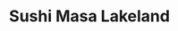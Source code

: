 ---
layout: place
title: "Sushi Masa Lakeland"
permalink: /florida/lakeland/sushi-masa-lakeland.html
stateAbbr: FL
stateName: Florida
cityName: Lakeland
seo:
  name: "Sushi Masa Lakeland"
  type: Restaurant
  links: https://sushimasaus.com/
description: "Looking for sushi in Lakeland, Florida? Check out Sushi Masa Lakeland for a delightful Japanese dining experience. Enjoy a variety of sushi and other dishes ..."
place_id: ChIJMwQbs7k73YgRD2ina1gpBOc
photos:
  - name: >-
      places/ChIJMwQbs7k73YgRD2ina1gpBOc/photos/AeeoHcJTL9IuJMvLC9L3XqCkYWEKR31oRUmil9m_IM4l6p0vB_iXlp-AP1avYhWifauShbeettp3YyGKL0ESkB_oHQVhjXAQ9tcMw9wVbQQjOYuYThc2Ss2xZ0-AHrmRiOYXh5-LDGesKPj4FEtQgf7DZFw4EwUKPsUx1SVX-Tg7mB8KCOmOKdCB9QvoJvQu_2KdHgR45Uoi_cU2HjyHY1GSAgaLIhRTNFyOptgG5Pimbc0b5LYq_rMr5FkC0FBxa4Vd3GEFUUWPpwaf3dO4uexePRK4xbXnb9GXwOw_nG3iXUx1HQ
    widthPx: 1702
    heightPx: 1276
    authorAttributions:
      - displayName: Sushi Masa Lakeland
        uri: https://maps.google.com/maps/contrib/113891953161690315529
        photoUri: >-
          https://lh3.googleusercontent.com/a-/ALV-UjVnnxIsez9ODBBX-7KbuFY9eszHs3cXWOPNGCQKKyGULrws7L60=s100-p-k-no-mo
    flagContentUri: >-
      https://www.google.com/local/imagery/report/?cb_client=maps_api_places.places_api&image_key=!1e10!2sAF1QipP0kFlMZm8biu4CLp_OjYtPt_c3PHPlX4mRcyeI&hl=en-US
    googleMapsUri: >-
      https://www.google.com/maps/place//data=!3m4!1e2!3m2!1sAF1QipP0kFlMZm8biu4CLp_OjYtPt_c3PHPlX4mRcyeI!2e10!4m2!3m1!1s0x88dd3bb9b31b0433:0xe70429586ba7680f
  - name: >-
      places/ChIJMwQbs7k73YgRD2ina1gpBOc/photos/AeeoHcLHbi7ayStv8aEE1d3Q5NOgcjgc33_GS2kh9niTDLVaMEjdGPT7s-4G2E0OMchYy1AEmncpffHnA53y06Be_zpqkkJxQqGLQN5343L0V5xAzZqAT8StWAxICnO8iJycqfXNwSRPuWDikUjYJzBNLzPca0tJykAIhCDi-cZ4MzDLASfG7KFxJm0b1dHXEYgWCpz1psCOVMIGdFmf-WFc7WI0NfpWl4Czvu_KaewOVg6fKn7TISZHnx4KL_GnwYRZVb47N31ISqE5HtoL86fDY3H5dyhpW_VsUl7edOc_nlEg_A
    widthPx: 3024
    heightPx: 4032
    authorAttributions:
      - displayName: Sushi Masa Lakeland
        uri: https://maps.google.com/maps/contrib/113891953161690315529
        photoUri: >-
          https://lh3.googleusercontent.com/a-/ALV-UjVnnxIsez9ODBBX-7KbuFY9eszHs3cXWOPNGCQKKyGULrws7L60=s100-p-k-no-mo
    flagContentUri: >-
      https://www.google.com/local/imagery/report/?cb_client=maps_api_places.places_api&image_key=!1e10!2sAF1QipNSRLaCXCq39DkE1uCKZb3NCwnHWwloW9Sybzha&hl=en-US
    googleMapsUri: >-
      https://www.google.com/maps/place//data=!3m4!1e2!3m2!1sAF1QipNSRLaCXCq39DkE1uCKZb3NCwnHWwloW9Sybzha!2e10!4m2!3m1!1s0x88dd3bb9b31b0433:0xe70429586ba7680f
  - name: >-
      places/ChIJMwQbs7k73YgRD2ina1gpBOc/photos/AeeoHcKRyESknxP1R1stfha95xAQ1jAAm2SFQo4JbhjX5Ps55Rx-D_nZcX4Hco7s7mRoQ6kYKa8ZXA1D8Gr3OdHfrQVzQx3OeUjDILWHPafE8zwV70qYAxWi9H38N5Qnj4fkgewk6c-JbaIU9j9kCtbS9b8PwOgk0xyoJiKiWhJOBiZm7Onm6jfRbHb6DeZM9-clEFIZ-C2-PHRH0p_Yo_ZKbAhD9E7JJIWUDuJHkeH7SjROXdhE6zoy8DhcsuLclN_m0GS6FL89-HzP1zrzxccv2ZFAvd-nNLoprMF-9dkTbzO3iJpQYXZDi1qMWJ_Jy6KlFey-yp89EyJFutssB3jl5PkfM86G8d08ZuvwhipZ9LYEpE9s7m9Qyx2Kamk6bKsk30aToLxajDmpTtgMQmwLqlWPUEnihpNq_wk495BVeW3-ig
    widthPx: 4800
    heightPx: 3600
    authorAttributions:
      - displayName: Leah
        uri: https://maps.google.com/maps/contrib/117821228426225428659
        photoUri: >-
          https://lh3.googleusercontent.com/a-/ALV-UjVM-yLEtXZMKzeNdxIbenlhRvmPddCpJQT5KrfzAKH_K6th92gE=s100-p-k-no-mo
    flagContentUri: >-
      https://www.google.com/local/imagery/report/?cb_client=maps_api_places.places_api&image_key=!1e10!2sCIHM0ogKEICAgMDIwLGMRw&hl=en-US
    googleMapsUri: >-
      https://www.google.com/maps/place//data=!3m4!1e2!3m2!1sCIHM0ogKEICAgMDIwLGMRw!2e10!4m2!3m1!1s0x88dd3bb9b31b0433:0xe70429586ba7680f
  - name: >-
      places/ChIJMwQbs7k73YgRD2ina1gpBOc/photos/AeeoHcIYDmQgmph6PbOLlH9LzVETbZqXyqliYfgSZTHFrfIMxNc_NgdtPwXsWpDG5wYqx50EkK-eJLgkdYcaozEmmavgCLtMHhHhZxsbPMJ8SW5A-Eykf7WHFG0HjwBjMVQ-vD0-CHnZWTxNfe9bGClRB0rBbsrYvormo3dU9jLczPU5cugkakHrPvr6b_tJ4EijCKbQdpNzgJx-9VXOgomI2sqOSMTbS9ENIV4OHHYxGpZdfmvRn_uVyvkJm28NBIqBAW5silNj7oquYGAk_ORH3Nott2n9pG7NSzlmmxXLd16DfKmk0iJSDgPKDGvSiYX7u0Ge2DiWeJVa96iZNGXeCUyvr0gf4YumaWUzi0tXc_yogsuXAqmNlNdBHB2aCXYeVs-aaQ3Gc_79BeWYhaVzrBTn8Syttc8w0stT5jHi1WA
    widthPx: 960
    heightPx: 1021
    authorAttributions:
      - displayName: Dave Carlton
        uri: https://maps.google.com/maps/contrib/107296358057527023607
        photoUri: >-
          https://lh3.googleusercontent.com/a/ACg8ocK9IZmjsGVLjPMK0m_w6t33NLnbRolF3rzBw3PFvtUXRUCDEKNw=s100-p-k-no-mo
    flagContentUri: >-
      https://www.google.com/local/imagery/report/?cb_client=maps_api_places.places_api&image_key=!1e10!2sCIHM0ogKEICAgMDw8IytXQ&hl=en-US
    googleMapsUri: >-
      https://www.google.com/maps/place//data=!3m4!1e2!3m2!1sCIHM0ogKEICAgMDw8IytXQ!2e10!4m2!3m1!1s0x88dd3bb9b31b0433:0xe70429586ba7680f
  - name: >-
      places/ChIJMwQbs7k73YgRD2ina1gpBOc/photos/AeeoHcJAHeCo5y-BsENxQU_-c-y63vzcZ6yUOLnppf9bgKtjoNq1pMD949TlPu92tbTVgDXwenTUyJ9sHWGKrz_zT2R8x9VrzI4OnywetML6y6keYtDcP41-uogP0FgTDwcjmGwqUzSTCjL_LIrGLJGBBHzUwCoM4NyAMQOtJ4bzNGu6md_4UlQPLvZc2qTxqW9uaNsCrPM1MFhh1fytCMoUn8d75eOJmzGIEJS2pjt5Uu4OTzQhH7thX_3x33UxGTQ6eyXETra4SyfTl2q0X7J86I7CpPGGF4wi8NenZ5C3_CBU0_ZPnpYaxLd6HALCOOo4uy1kyH4Xp_OF0AVri9A2OuVbMITpuDZWDY7G02Oz0g5FbWR_psig0WDk2oFcMS2THdeDjlAk9FSwZhK_X65_e3eGElOzEzPDHn_HphaAikIqCPHL
    widthPx: 4800
    heightPx: 3600
    authorAttributions:
      - displayName: Leah
        uri: https://maps.google.com/maps/contrib/117821228426225428659
        photoUri: >-
          https://lh3.googleusercontent.com/a-/ALV-UjVM-yLEtXZMKzeNdxIbenlhRvmPddCpJQT5KrfzAKH_K6th92gE=s100-p-k-no-mo
    flagContentUri: >-
      https://www.google.com/local/imagery/report/?cb_client=maps_api_places.places_api&image_key=!1e10!2sCIHM0ogKEICAgMDIwLGMxwE&hl=en-US
    googleMapsUri: >-
      https://www.google.com/maps/place//data=!3m4!1e2!3m2!1sCIHM0ogKEICAgMDIwLGMxwE!2e10!4m2!3m1!1s0x88dd3bb9b31b0433:0xe70429586ba7680f
  - name: >-
      places/ChIJMwQbs7k73YgRD2ina1gpBOc/photos/AeeoHcJRYjJ5LHJVunCl-LZhQzRyqNxaUrCcxYsJxI-Yz171nIRMVAfd5IkR-0bgMx1xEpkP9pBwekywGQgUgOkZeg1lveEeKS7_hVdygiei6VmUTQhuUyzSbnhmVKbNA4gTH36lkTNiiX4q3W1Ffs_umlHLpIBnzNP6o1YPFjO5nKABudDnLuhONBLaruaAXfg_dn83ma58SuunpBpDv93ZnRsWy-y7ED6Lp_YdEtF9OHNwSANkFJctrdrQkTjJRQbO93yGnafg-DYSFOF_30wlLeYVgDrfcqssx43Y47MOsDlO43INbnjofoWL0QbsqJepGnB9EN1zmtYBQbJLQU6L7BRPfr7K7MAghCFGic3KtCUZfaQt6CAGRZ0RJTMuajAcc1EMq_sRdMpUXjg0-QKTUhZqBJP82TAk7UWNEd1fNr9Nz2M
    widthPx: 4032
    heightPx: 3024
    authorAttributions:
      - displayName: J M
        uri: https://maps.google.com/maps/contrib/102607624437562444390
        photoUri: >-
          https://lh3.googleusercontent.com/a-/ALV-UjUN4Ci-lcCjz1iAaNVQ4NmoFPy-6pDD0uBrH6Y5cOcA0qGGnaw_gA=s100-p-k-no-mo
    flagContentUri: >-
      https://www.google.com/local/imagery/report/?cb_client=maps_api_places.places_api&image_key=!1e10!2sCIHM0ogKEICAgICPsuPD5AE&hl=en-US
    googleMapsUri: >-
      https://www.google.com/maps/place//data=!3m4!1e2!3m2!1sCIHM0ogKEICAgICPsuPD5AE!2e10!4m2!3m1!1s0x88dd3bb9b31b0433:0xe70429586ba7680f
  - name: >-
      places/ChIJMwQbs7k73YgRD2ina1gpBOc/photos/AeeoHcIet6UO8oHMNX64OE8pYMT556tXt1HacDgWdBQLik7McYIJv55KTzdfsaISwTV0tsya4Dzn4eQcKZR5r28SPhapjGKinEAszSpoRBK5HQLLrNsYDFAzAJy8ZDUQqWdB-IkD7lCfMw69ym0Q3dAvKXd2Q8Vn0CQ-X1eBIPhs0En6ndk5Gr19BPjtHjV-tyzq4CbKAvmjVkgPsPd5aa28pOZ_T6MasoYtqhq6VlyBcmSj22OnVWPc8H2zrpcT1R1LLBhSqn9xQDJCeUTDq5BP3w4ew9mRUbCFdTlaawFhl0YqzXWFu51S-61y9dYU4BhfhVvYNgGPR6jrRMkzX1WNWBTxtFt1EFIuv0w9EKfFPUfEyLgISyw4Q5u-J6iSgBqoEugOXZh0-wK1rbKr_VId3KWoqf-wb92eIGARpD_QIUc
    widthPx: 3600
    heightPx: 4800
    authorAttributions:
      - displayName: Noah Smith (NPH)
        uri: https://maps.google.com/maps/contrib/100910012709568092549
        photoUri: >-
          https://lh3.googleusercontent.com/a/ACg8ocLY2GR2fSTYo0Fo35XDbrVfXPWT19Ww9tTbxnr3QM-oli3org=s100-p-k-no-mo
    flagContentUri: >-
      https://www.google.com/local/imagery/report/?cb_client=maps_api_places.places_api&image_key=!1e10!2sCIHM0ogKEICAgIDvn42SJw&hl=en-US
    googleMapsUri: >-
      https://www.google.com/maps/place//data=!3m4!1e2!3m2!1sCIHM0ogKEICAgIDvn42SJw!2e10!4m2!3m1!1s0x88dd3bb9b31b0433:0xe70429586ba7680f
  - name: >-
      places/ChIJMwQbs7k73YgRD2ina1gpBOc/photos/AeeoHcLdiklIhS0ptDxsTx6vZhrHQBzz48QvNDVehr5EZN0nGG0sOA0k3XT7cpoTjxRmgON3CqKSZt7GuLz-re3KC6G0A1ZNVis6Ma0-SXZTk09Fygiic_OI6IuC0QAkIXAEzvzx-ppscDAk83UVAIdqPMhC2DVUmxE_zthl4rIJwP6QIirhNWBRN7exKHFXxL8YxLIcjmk4mq1ENer8jMKA2Y7VPwH2356K3hBxSSwlanenI5CKHptA947tgii346rdcCrtcDpSDzCn7eOWf0rjQ5_cqocq8sk95nZLeMYUh3x_nYyoNOma_ul4nDXSwL4uqFndVy9jXGSWmp8KMLnU6JOZNo7yWF3KFXVCjAsq24AfRAp4NAiBZWWhaFKZaQGLeZaBcx0bzU5qhiOdUD5ZV015WEMqkm6W3wG0iwlQ1ka81A
    widthPx: 3024
    heightPx: 4032
    authorAttributions:
      - displayName: Sergio Flores Vélez
        uri: https://maps.google.com/maps/contrib/109220492568107819058
        photoUri: >-
          https://lh3.googleusercontent.com/a-/ALV-UjVCUyIHAtqdg8SF-X3TYo9NXhYrWD-H0aQav6fJlAYdcEU3Me29yQ=s100-p-k-no-mo
    flagContentUri: >-
      https://www.google.com/local/imagery/report/?cb_client=maps_api_places.places_api&image_key=!1e10!2sCIHM0ogKEICAgIDPpofORg&hl=en-US
    googleMapsUri: >-
      https://www.google.com/maps/place//data=!3m4!1e2!3m2!1sCIHM0ogKEICAgIDPpofORg!2e10!4m2!3m1!1s0x88dd3bb9b31b0433:0xe70429586ba7680f
  - name: >-
      places/ChIJMwQbs7k73YgRD2ina1gpBOc/photos/AeeoHcJcI2Xuia374T7YTFeiiNKzmQahzcrNobu2xF4q4t_zqfyCsbKf409J-9ygpiVyG14BdP56C3PAnWy8Ul3xjcr5vor4_-QgwFTs7I1brUndhavKajHEjzao6SimsHTA9xdc6VLht8WgcipiBW2WktVa1G_UZgEeqzqq9LGjk845why2wEgGZT7lc7pQJ95lLngfJprFLAU3IZ9gvJhtxpjgD72b7OvCRaciqxUkb0G_jGpiaXwCkgVTiih-z_fJjkn9MtIAn4MPhCsuW0bMnLBV_0GExRYKgXyMkdcAOe_0NqlkZs4IjQDXPuFG1k5w-qD12_SioEUibZO2hRLnZXl5JsUUdrT2pvDfp0w8XBhnWVJnUcTB27xNzP8ddGn5fiua2FW76JMn83-awa7EECYUl5VR7eMWEe2LaivVYJ2fzojQ
    widthPx: 3600
    heightPx: 4800
    authorAttributions:
      - displayName: Douglas (Exploring by Douglas)
        uri: https://maps.google.com/maps/contrib/102145977997143882458
        photoUri: >-
          https://lh3.googleusercontent.com/a-/ALV-UjVQ9vEYpjD10kw2D-bmgHa23lTffd_6BpSZmcyC3UPj_Y2_QbtH=s100-p-k-no-mo
    flagContentUri: >-
      https://www.google.com/local/imagery/report/?cb_client=maps_api_places.places_api&image_key=!1e10!2sCIHM0ogKEICAgIDbuJry5QE&hl=en-US
    googleMapsUri: >-
      https://www.google.com/maps/place//data=!3m4!1e2!3m2!1sCIHM0ogKEICAgIDbuJry5QE!2e10!4m2!3m1!1s0x88dd3bb9b31b0433:0xe70429586ba7680f
  - name: >-
      places/ChIJMwQbs7k73YgRD2ina1gpBOc/photos/AeeoHcISi8vRxfoVG0tlKW9d9HCVm3yWFVmpA2Zur8UMrBFSIEkwU50rJnHBBKpsLlY-TFo3G0lhYCFWwBJXBQiMmuJibPOM0SscSB0iOqHA6ggRji4VlCA_oxthLYttE4eXLsOAAKp7JCt7dCqG59SgQcLEwfKSSS2BGc-IvagEHzRQG5AGC-kC6nqDk1YBA7wySZf75LBc3jJY2P0aLf3rriDGA8Eoc6m1l2mnOt-mNQxhUjKaK-lnatIO4ez6Rodm-zOZZbcWEU9qmn3EPNYUa_zKEM7THl_dC2wEVVhU-qad1ot1fcr1dqOzyOLqR_O__hPKELGFrVaKyznqcfcPFxskwxhwkuiW_UXKRF7tGTmWLo0OTq_n-D5x7n0BWwpNDHhu11_qeEo4gSvRiYzMybPDflGz8Rs20JvthV-LnTFtx6zO
    widthPx: 4000
    heightPx: 2252
    authorAttributions:
      - displayName: Joseph Williams
        uri: https://maps.google.com/maps/contrib/115477847844599339930
        photoUri: >-
          https://lh3.googleusercontent.com/a-/ALV-UjUXQCefaF2bxXPNcOtC-JMnGtPci_D3kddcnbQLuDz0DVrbaSWlVw=s100-p-k-no-mo
    flagContentUri: >-
      https://www.google.com/local/imagery/report/?cb_client=maps_api_places.places_api&image_key=!1e10!2sCIHM0ogKEICAgICr8YbAmwE&hl=en-US
    googleMapsUri: >-
      https://www.google.com/maps/place//data=!3m4!1e2!3m2!1sCIHM0ogKEICAgICr8YbAmwE!2e10!4m2!3m1!1s0x88dd3bb9b31b0433:0xe70429586ba7680f
address: 5700 Florida Ave S, Lakeland, FL 33813, USA
street: 5700 Florida Ave S
city: Lakeland
state: FL
zip: '33813'
country: USA
neighborhood: null
latitude: '27.962508'
longitude: '-81.965286'
accessibility_options:
  wheelchairAccessibleParking: true
  wheelchairAccessibleEntrance: true
  wheelchairAccessibleRestroom: true
  wheelchairAccessibleSeating: true
business_status: OPERATIONAL
name: Sushi Masa Lakeland
google_maps_links:
  directionsUri: >-
    https://www.google.com/maps/dir//''/data=!4m7!4m6!1m1!4e2!1m2!1m1!1s0x88dd3bb9b31b0433:0xe70429586ba7680f!3e0
  placeUri: https://maps.google.com/?cid=16646475582408189967
  writeAReviewUri: >-
    https://www.google.com/maps/place//data=!4m3!3m2!1s0x88dd3bb9b31b0433:0xe70429586ba7680f!12e1
  reviewsUri: >-
    https://www.google.com/maps/place//data=!4m4!3m3!1s0x88dd3bb9b31b0433:0xe70429586ba7680f!9m1!1b1
  photosUri: >-
    https://www.google.com/maps/place//data=!4m3!3m2!1s0x88dd3bb9b31b0433:0xe70429586ba7680f!10e5
primary_type: Sushi Restaurant
opening_hours:
  regular: null
  current: null
secondary_opening_hours:
  regular:
    weekdayDescriptions: null
    type: null
  current:
    weekdayDescriptions: null
    type: null
phone: (863) 450-4456
price_level: PRICE_LEVEL_MODERATE
price_range: $30 &ndash; $50
rating: '4.7'
rating_count: 1671
website: https://sushimasaus.com/
reviews: null
parking_options: null
payment_options: null
allow_dogs: null
curbside_pickup: null
delivery: null
dine_in: null
good_for_children: null
good_for_groups: null
good_for_sports: null
live_music: null
menu_for_children: null
outdoor_seating: null
reservable: null
restroom: null
serves_beer: null
serves_breakfast: null
serves_brunch: null
serves_cocktails: null
serves_coffee: null
serves_dinner: null
serves_dessert: null
serves_lunch: null
serves_vegetarian_food: null
serves_wine: null
takeout: null
summary: null

---